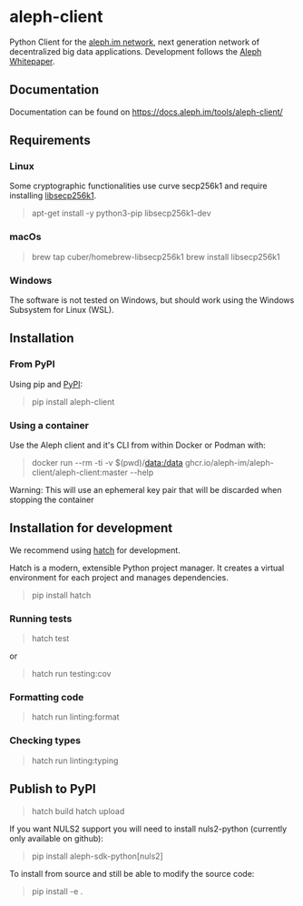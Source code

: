 # aleph-client

Python Client for the [aleph.im network](https://www.aleph.im), next generation network of
decentralized big data applications. Development follows the [Aleph
Whitepaper](https://github.com/aleph-im/aleph-whitepaper).

## Documentation

Documentation can be found on https://docs.aleph.im/tools/aleph-client/

## Requirements

### Linux

Some cryptographic functionalities use curve secp256k1 and require
installing [libsecp256k1](https://github.com/bitcoin-core/secp256k1).

> apt-get install -y python3-pip libsecp256k1-dev

### macOs

> brew tap cuber/homebrew-libsecp256k1
> brew install libsecp256k1

### Windows

The software is not tested on Windows, but should work using 
the Windows Subsystem for Linux (WSL).

## Installation

### From PyPI

Using pip and [PyPI](https://pypi.org/project/aleph-client/):

> pip install aleph-client

### Using a container

Use the Aleph client and it\'s CLI from within Docker or Podman with:

> docker run --rm -ti -v $(pwd)/<data:/data> ghcr.io/aleph-im/aleph-client/aleph-client:master --help

Warning: This will use an ephemeral key pair that will be discarded when
stopping the container

## Installation for development

We recommend using [hatch](https://hatch.pypa.io/) for development.

Hatch is a modern, extensible Python project manager. 
It creates a virtual environment for each project and manages dependencies.

> pip install hatch
 
### Running tests

> hatch test

or

> hatch run testing:cov

### Formatting code

> hatch run linting:format

### Checking types

> hatch run linting:typing

## Publish to PyPI

> hatch build
> hatch upload

If you want NULS2 support you will need to install nuls2-python
(currently only available on github):

> pip install aleph-sdk-python[nuls2]

To install from source and still be able to modify the source code:

> pip install -e .

